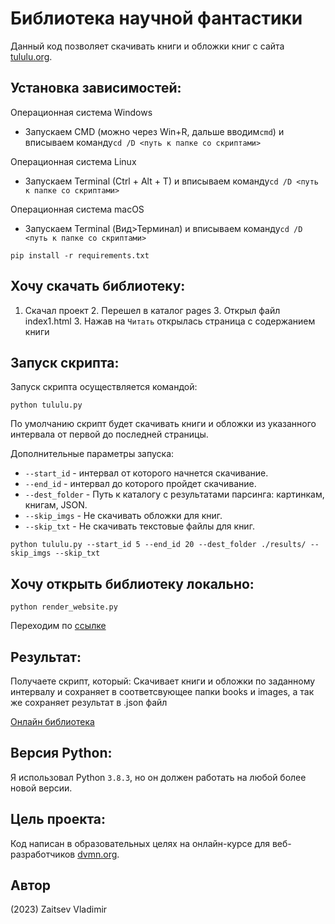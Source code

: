 # Библиотека научной фантастики

Данный код позволяет скачивать книги и обложки книг с сайта [tululu.org](https://tululu.org/). 

## Установка зависимостей:

Операционная система Windows
 - Запускаем CMD (можно через Win+R, дальше вводим`cmd`) и вписываем команду`cd /D <путь к папке со скриптами>`

Операционная система Linux
 - Запускаем Terminal (Ctrl + Alt + T) и вписываем команду`cd /D <путь к папке со скриптами>`

Операционная система macOS
 - Запускаем Terminal (Вид>Терминал) и вписываем команду`cd /D <путь к папке со скриптами>`

```pip install -r requirements.txt```

## Хочу скачать библиотеку:

1. Скачал проект
   2. Перешел в каталог pages
   3. Открыл файл index1.html
   3. Нажав на `Читать` открылась страница с содержанием книги

## Запуск скрипта:
Запуск скрипта осуществляется командой:

```python tululu.py```

По умолчанию скрипт будет скачивать книги и обложки из указанного интервала от первой до последней страницы. 

Дополнительные параметры запуска:
- `--start_id` - интервал от которого начнется скачивание.
- `--end_id` - интервал до которого пройдет скачивание.
- `--dest_folder` - Путь к каталогу с результатами парсинга: картинкам, книгам, JSON.
- `--skip_imgs` - Не скачивать обложки для книг.
- `--skip_txt` - Не скачивать текстовые файлы для книг.


```python tululu.py --start_id 5 --end_id 20 --dest_folder ./results/ --skip_imgs --skip_txt```

## Хочу открыть библиотеку локально:

```python render_website.py ```

Переходим по [ссылке](http://127.0.0.1:5500/pages/index1.html)

## Результат:
Получаете скрипт, который:
Скачивает книги и обложки по заданному интервалу и сохраняет в соответсвующее папки books и images, а так же сохраняет результат в .json файл

[Онлайн библиотека](https://fourwordsallcaps.github.io/pages/index1.html)

## Версия Python: 
Я использовал Python `3.8.3`, но он должен работать на любой более новой версии.

## Цель проекта:
Код написан в образовательных целях на онлайн-курсе для веб-разработчиков [dvmn.org](https://dvmn.org/).

## Автор
(2023) Zaitsev Vladimir